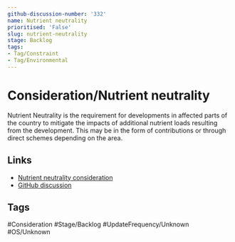 ```yaml
---
github-discussion-number: '332'
name: Nutrient neutrality
prioritised: 'False'
slug: nutrient-neutrality
stage: Backlog
tags:
- Tag/Constraint
- Tag/Environmental
---
```


# Consideration/Nutrient neutrality

Nutrient Neutrality is the requirement for developments in affected parts of the country to mitigate the impacts of additional nutrient loads resulting from the development. This may be in the form of contributions or through direct schemes depending on the area.

## Links

* [Nutrient neutrality consideration](https://design.planning.data.gov.uk/planning-consideration/nutrient-neutrality)
* [GitHub discussion](https://github.com/digital-land/data-standards-backlog/discussions/332)

## Tags

#Consideration #Stage/Backlog #UpdateFrequency/Unknown #OS/Unknown